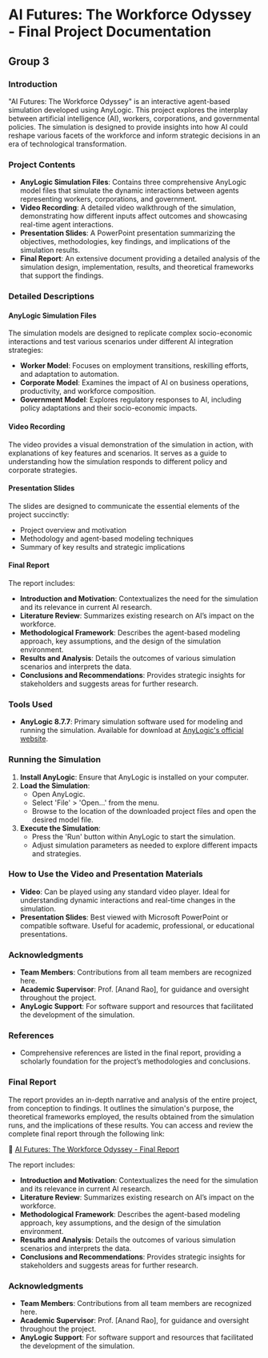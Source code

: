 # AI Futures: The Workforce Odyssey - Final Project Documentation
## Group 3

### Introduction
"AI Futures: The Workforce Odyssey" is an interactive agent-based simulation developed using AnyLogic. This project explores the interplay between artificial intelligence (AI), workers, corporations, and governmental policies. The simulation is designed to provide insights into how AI could reshape various facets of the workforce and inform strategic decisions in an era of technological transformation.

### Project Contents
- **AnyLogic Simulation Files**: Contains three comprehensive AnyLogic model files that simulate the dynamic interactions between agents representing workers, corporations, and government.
- **Video Recording**: A detailed video walkthrough of the simulation, demonstrating how different inputs affect outcomes and showcasing real-time agent interactions.
- **Presentation Slides**: A PowerPoint presentation summarizing the objectives, methodologies, key findings, and implications of the simulation results.
- **Final Report**: An extensive document providing a detailed analysis of the simulation design, implementation, results, and theoretical frameworks that support the findings.

### Detailed Descriptions
#### AnyLogic Simulation Files
The simulation models are designed to replicate complex socio-economic interactions and test various scenarios under different AI integration strategies:
- **Worker Model**: Focuses on employment transitions, reskilling efforts, and adaptation to automation.
- **Corporate Model**: Examines the impact of AI on business operations, productivity, and workforce composition.
- **Government Model**: Explores regulatory responses to AI, including policy adaptations and their socio-economic impacts.

#### Video Recording
The video provides a visual demonstration of the simulation in action, with explanations of key features and scenarios. It serves as a guide to understanding how the simulation responds to different policy and corporate strategies.

#### Presentation Slides
The slides are designed to communicate the essential elements of the project succinctly:
- Project overview and motivation
- Methodology and agent-based modeling techniques
- Summary of key results and strategic implications

#### Final Report
The report includes:
- **Introduction and Motivation**: Contextualizes the need for the simulation and its relevance in current AI research.
- **Literature Review**: Summarizes existing research on AI’s impact on the workforce.
- **Methodological Framework**: Describes the agent-based modeling approach, key assumptions, and the design of the simulation environment.
- **Results and Analysis**: Details the outcomes of various simulation scenarios and interprets the data.
- **Conclusions and Recommendations**: Provides strategic insights for stakeholders and suggests areas for further research.

### Tools Used
- **AnyLogic 8.7.7**: Primary simulation software used for modeling and running the simulation. Available for download at [AnyLogic's official website](https://www.anylogic.com).

### Running the Simulation
1. **Install AnyLogic**: Ensure that AnyLogic is installed on your computer.
2. **Load the Simulation**:
   - Open AnyLogic.
   - Select 'File' > 'Open...' from the menu.
   - Browse to the location of the downloaded project files and open the desired model file.
3. **Execute the Simulation**:
   - Press the 'Run' button within AnyLogic to start the simulation.
   - Adjust simulation parameters as needed to explore different impacts and strategies.

### How to Use the Video and Presentation Materials
- **Video**: Can be played using any standard video player. Ideal for understanding dynamic interactions and real-time changes in the simulation.
- **Presentation Slides**: Best viewed with Microsoft PowerPoint or compatible software. Useful for academic, professional, or educational presentations.

### Acknowledgments
- **Team Members**: Contributions from all team members are recognized here.
- **Academic Supervisor**: Prof. [Anand Rao], for guidance and oversight throughout the project.
- **AnyLogic Support**: For software support and resources that facilitated the development of the simulation.

### References
- Comprehensive references are listed in the final report, providing a scholarly foundation for the project’s methodologies and conclusions.

### Final Report
The report provides an in-depth narrative and analysis of the entire project, from conception to findings. It outlines the simulation's purpose, the theoretical frameworks employed, the results obtained from the simulation runs, and the implications of these results. You can access and review the complete final report through the following link:

📄 [AI Futures: The Workforce Odyssey - Final Report](https://docs.google.com/document/d/19hod2dLO3iWr-YZ9x4hw0zMdeKQ20FBi00-qMkQyee4/edit?usp=sharing)

The report includes:
- **Introduction and Motivation**: Contextualizes the need for the simulation and its relevance in current AI research.
- **Literature Review**: Summarizes existing research on AI’s impact on the workforce.
- **Methodological Framework**: Describes the agent-based modeling approach, key assumptions, and the design of the simulation environment.
- **Results and Analysis**: Details the outcomes of various simulation scenarios and interprets the data.
- **Conclusions and Recommendations**: Provides strategic insights for stakeholders and suggests areas for further research.

### Acknowledgments
- **Team Members**: Contributions from all team members are recognized here.
- **Academic Supervisor**: Prof. [Anand Rao], for guidance and oversight throughout the project.
- **AnyLogic Support**: For software support and resources that facilitated the development of the simulation.

